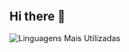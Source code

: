 ## Hi there 👋
![Linguagens Mais Utilizadas](https://github-readme-stats.vercel.app/api/top-langs/?username=jocologne&layout=compact&theme=radical)
<!--[Suas Estatísticas do GitHub](https://github-readme-stats.vercel.app/api?username=jocologne&show_icons=true&theme=radical)



<!--
**jocologne/jocologne** is a ✨ _special_ ✨ repository because its `README.md` (this file) appears on your GitHub profile.

Here are some ideas to get you started:

- 🔭 I’m currently working on ...
- 🌱 I’m currently learning ...
- 👯 I’m looking to collaborate on ...
- 🤔 I’m looking for help with ...
- 💬 Ask me about ...
- 📫 How to reach me: ...
- 😄 Pronouns: ...
- ⚡ Fun fact: ...
-->

